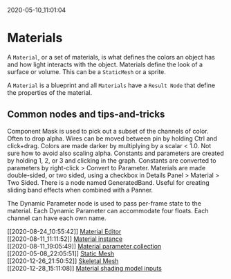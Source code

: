 2020-05-10_11:01:04

# Materials

A `Material`, or a set of materials, is what defines the colors an object has and how light interacts with the object.
Materials define the look of a surface or volume.
This can be a `StaticMesh` or a sprite.

A `Material` is a blueprint and all `Materials` have a `Result Node` that define the properties of the material.

## Common nodes and tips-and-tricks

Component Mask is used to pick out a subset of the channels of color. Often to drop alpha.
Wires can be moved between pin by holding Ctrl and click+drag.
Colors are made darker by multiplying by a scalar < 1.0. Not sure how to avoid also scaling alpha.
Constants and parameters are created by holding 1, 2, or 3 and clicking in the graph.
Constants are converted to parameters by right-click > Convert to Parameter.
Materials are made double-sided, or two sided, using a checkbox in Details Panel > Material > Two Sided.
There is a node named GeneratedBand. Useful for creating sliding band effects when combined with a Panner.

The Dynamic Parameter node is used to pass per-frame state to the material.
Each Dynamic Parameter can accommodate four floats.
Each channel can have each own name.

[[2020-08-24_10:55:42]] [Material Editor](./Material%20Editor.md)  
[[2020-08-11_11:11:52]] [Material instance](./Material%20instance.md)  
[[2020-08-11_19:05:49]] [Material parameter collection](./Material%20parameter%20collection.md)  
[[2020-05-08_22:05:51]] [Static Mesh](./Static%20Mesh.md)  
[[2020-12-26_21:50:52]] [Skeletal Mesh](./Skeletal%20Mesh.md)  
[[2020-12-28_15:11:08]] [Material shading model inputs](./Material%20shading%20model%20inputs.md)  
